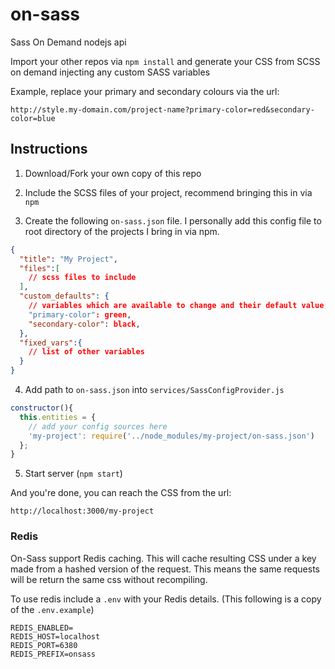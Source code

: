 # on-sass

Sass On Demand nodejs api

Import your other repos via `npm install` and generate your CSS from SCSS on demand injecting any custom SASS variables

Example, replace your primary and secondary colours via the url: 
```
http://style.my-domain.com/project-name?primary-color=red&secondary-color=blue
```

## Instructions

1. Download/Fork your own copy of this repo

2. Include the SCSS files of your project, recommend bringing this in via `npm`

3. Create the following `on-sass.json` file.  I personally add this config file to root directory of the projects I bring in via npm.
```json
{
  "title": "My Project",
  "files":[
    // scss files to include
  ],
  "custom_defaults": {
    // variables which are available to change and their default value, i.e:
    "primary-color": green,
    "secondary-color": black,
  },
  "fixed_vars":{
    // list of other variables 
  }
}
```

4. Add path to `on-sass.json` into `services/SassConfigProvider.js`

```js
constructor(){
  this.entities = {
    // add your config sources here
    'my-project': require('../node_modules/my-project/on-sass.json')
  };
}
```

5. Start server (`npm start`)

And you're done, you can reach the CSS from the url:

`http://localhost:3000/my-project`

### Redis
On-Sass support Redis caching. This will cache resulting CSS under a key made from a hashed version of the request.
This means the same requests will be return the same css without recompiling.

To use redis include a `.env` with your Redis details.  (This following is a copy of the `.env.example`)
```.env
REDIS_ENABLED=
REDIS_HOST=localhost
REDIS_PORT=6380
REDIS_PREFIX=onsass
```
